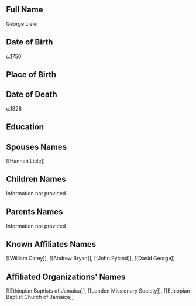 ## Full Name
George Liele

## Date of Birth
c.1750

## Place of Birth


## Date of Death
c.1828

## Education


## Spouses Names
[[Hannah Liele]]

## Children Names
Information not provided

## Parents Names
Information not provided

## Known Affiliates Names
[[William Carey]], [[Andrew Bryan]], [[John Ryland]], [[David George]]

## Affiliated Organizations' Names
[[Ethiopian Baptists of Jamaica]], [[London Missionary Society]], [[Ethiopian Baptist Church of Jamaica]]